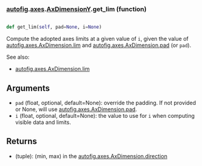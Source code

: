 ### [autofig](autofig.md).[axes](autofig.axes.md).[AxDimensionY](autofig.axes.AxDimensionY.md).get_lim (function)


```py

def get_lim(self, pad=None, i=None)

```



Compute the adopted axes limits at a given value of `i`, given the
value of [autofig.axes.AxDimension.lim](autofig.axes.AxDimension.lim.md) and [autofig.axes.AxDimension.pad](autofig.axes.AxDimension.pad.md)
(or `pad`).

See also:

* [autofig.axes.AxDimension.lim](autofig.axes.AxDimension.lim.md)

Arguments
-----------
* `pad` (float, optional, default=None): override the padding.  If not
    provided or None, will use [autofig.axes.AxDimension.pad](autofig.axes.AxDimension.pad.md).
* `i` (float, optional, default=None): the value to use for `i` when
    computing visible data and limits.

Returns
--------
* (tuple): (min, max) in the [autofig.axes.AxDimension.direction](autofig.axes.AxDimension.direction.md)

